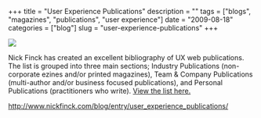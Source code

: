 +++
title = "User Experience Publications"
description = ""
tags = ["blogs", "magazines", "publications", "user experience"]
date = "2009-08-18"
categories = ["blog"]
slug = "user-experience-publications"
+++



  <div class="notebook-screenshot"><a href="http://www.nickfinck.com/blog/entry/user_experience_publications/"><img src="http://media.konigi.com/bluga/wt4a8afe9235561.jpg"/></a></div><p>Nick Finck has created an excellent bibliography of UX web publications. The list is grouped into three main sections; Industry Publications (non-corporate ezines and/or printed magazines), Team &amp; Company Publications (multi-author and/or business focused publications), and Personal Publications (practitioners who write).  <a href="http://www.nickfinck.com/blog/entry/user_experience_publications/">View the list here.</a></p>
    
  <a href="http://www.nickfinck.com/blog/entry/user_experience_publications/">http://www.nickfinck.com/blog/entry/user_experience_publications/</a>
